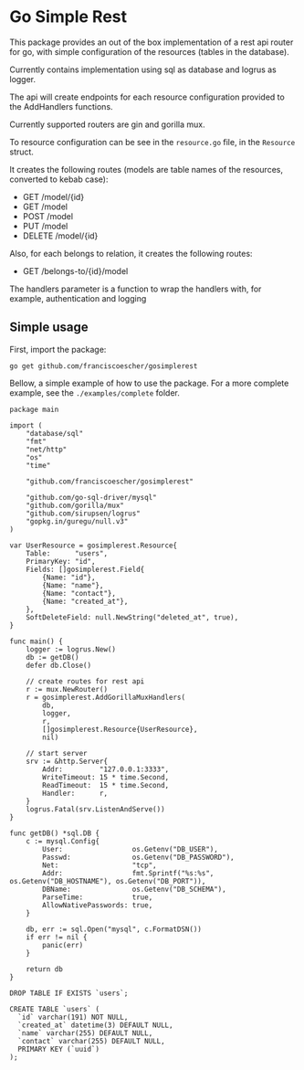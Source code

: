 # Go Simple Rest

This package provides an out of the box implementation of a rest api router for go, with simple configuration of the resources (tables in the database).

Currently contains implementation using sql as database and logrus as logger.

The api will create endpoints for each resource configuration provided to the Add<Router>Handlers functions.

Currently supported routers are gin and gorilla mux.

To resource configuration can be see in the `resource.go` file, in the `Resource` struct.

It creates the following routes (models are table names of the resources, converted to kebab case):
- GET /model/{id}
- GET /model
- POST /model
- PUT /model
- DELETE /model/{id}
  
Also, for each belongs to relation, it creates the following routes:
- GET /belongs-to/{id}/model
  
The handlers parameter is a function to wrap the handlers with, for example, authentication and logging

## Simple usage

First, import the package:

`go get github.com/franciscoescher/gosimplerest`

Bellow, a simple example of how to use the package. For a more complete example, see the `./examples/complete` folder.

```
package main

import (
	"database/sql"
	"fmt"
	"net/http"
	"os"
	"time"

	"github.com/franciscoescher/gosimplerest"

	"github.com/go-sql-driver/mysql"
	"github.com/gorilla/mux"
	"github.com/sirupsen/logrus"
	"gopkg.in/guregu/null.v3"
)

var UserResource = gosimplerest.Resource{
	Table:      "users",
	PrimaryKey: "id",
	Fields: []gosimplerest.Field{
		{Name: "id"},
		{Name: "name"},
		{Name: "contact"},
		{Name: "created_at"},
	},
	SoftDeleteField: null.NewString("deleted_at", true),
}

func main() {
	logger := logrus.New()
	db := getDB()
	defer db.Close()

	// create routes for rest api
	r := mux.NewRouter()
	r = gosimplerest.AddGorillaMuxHandlers(
		db,
		logger,
		r,
		[]gosimplerest.Resource{UserResource},
		nil)

	// start server
	srv := &http.Server{
		Addr:         "127.0.0.1:3333",
		WriteTimeout: 15 * time.Second,
		ReadTimeout:  15 * time.Second,
		Handler:      r,
	}
	logrus.Fatal(srv.ListenAndServe())
}

func getDB() *sql.DB {
	c := mysql.Config{
		User:                 os.Getenv("DB_USER"),
		Passwd:               os.Getenv("DB_PASSWORD"),
		Net:                  "tcp",
		Addr:                 fmt.Sprintf("%s:%s", os.Getenv("DB_HOSTNAME"), os.Getenv("DB_PORT")),
		DBName:               os.Getenv("DB_SCHEMA"),
		ParseTime:            true,
		AllowNativePasswords: true,
	}

	db, err := sql.Open("mysql", c.FormatDSN())
	if err != nil {
		panic(err)
	}

	return db
}
```

```
DROP TABLE IF EXISTS `users`;

CREATE TABLE `users` (
  `id` varchar(191) NOT NULL,
  `created_at` datetime(3) DEFAULT NULL,
  `name` varchar(255) DEFAULT NULL,
  `contact` varchar(255) DEFAULT NULL,
  PRIMARY KEY (`uuid`)
);
```